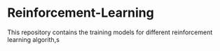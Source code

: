 # Reinforcement-Learning
This repository contains the training models for different reinforcement learning algorith,s
